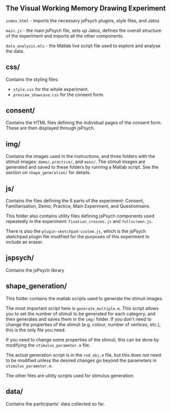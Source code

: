 ## The Visual Working Memory Drawing Experiment

`index.html` - imports the necessary jsPsych plugins, style files, and Jatos

`main.js` - the main jsPsych file, sets up Jatos, defines the overall structure of the experiment and imports all the other components.

`data_analysis.mlx` - the Matlab live script file used to explore and analyse the data.

## css/

Contains the styling files:
* `style.css` for the whole experiment.
* `preview_showcase.css` for the consent form.

## consent/

Contains the HTML files defining the individual pages of the consent form. These are then displayed through jsPsych.

## img/

Contains the images used in the instructions, and three folders with the stimuli images: `demo/`, `practice/`, and `main/`. The stimuli images are generated and saved to these folders by running a Matlab script. See the section on `shape_generation/` for details.

## js/

Contains the files defining the 6 parts of the experiment: Consent, Familiarisation, Demo, Practice, Main Experiment, and Questionnaire.

This folder also contains utility files defining jsPsych components used repeatedly in the experiment: `fixation_crosses.js` and `fullscreen.js`.

There is also the `plugin-sketchpad-custom.js`, which is the jsPsych sketchpad plugin file modified for the purposes of this experiment to include an eraser.

## jspsych/

Contains the jsPsych library

## shape_generation/

This folder contains the matlab scripts used to generate the stimuli images.

The most important script here is `generate_multiple.m`. This script allows you to set the number of stimuli to be generated for each category, and then generates and saves them in the `img/` folder. If you don't need to change the properties of the stimuli (e.g. colour, number of vertices, etc.), this is the only file you need.

If you need to change some properties of the stimuli, this can be done by modifying the `stimulus_parameter.m` file.

The actual generation script is in the `rnd_obj.m` file, but this does not need to be modified unless the desired changes go beyond the parameters in `stimulus_parameter.m`.

The other files are utility scripts used for stimulus generation.

## data/

Contains the participants' data collected so far.
